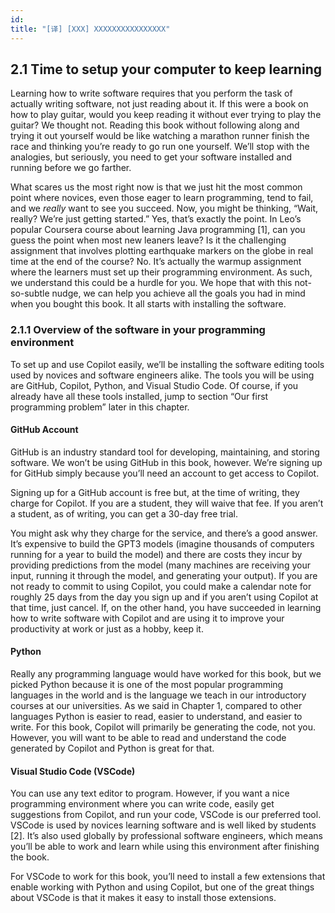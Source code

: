 ```yaml
---
id: 
title: "[译] [XXX] XXXXXXXXXXXXXXXX"
---
```



## 2.1 Time to setup your computer to keep learning

Learning how to write software requires that you perform the task of actually writing software, not just reading about it. If this were a book on how to play guitar, would you keep reading it without ever trying to play the guitar? We thought not. Reading this book without following along and trying it out yourself would be like watching a marathon runner finish the race and thinking you’re ready to go run one yourself. We’ll stop with the analogies, but seriously, you need to get your software installed and running before we go farther.

What scares us the most right now is that we just hit the most common point where novices, even those eager to learn programming, tend to fail, and we _really_ want to see you succeed. Now, you might be thinking, “Wait, really? We’re just getting started.” Yes, that’s exactly the point. In Leo’s popular Coursera course about learning Java programming [1], can you guess the point when most new leaners leave? Is it the challenging assignment that involves plotting earthquake markers on the globe in real time at the end of the course? No. It’s actually the warmup assignment where the learners must set up their programming environment. As such, we understand this could be a hurdle for you. We hope that with this not-so-subtle nudge, we can help you achieve all the goals you had in mind when you bought this book. It all starts with installing the software.

### 2.1.1 Overview of the software in your programming environment

To set up and use Copilot easily, we’ll be installing the software editing tools used by novices and software engineers alike. The tools you will be using are GitHub, Copilot, Python, and Visual Studio Code. Of course, if you already have all these tools installed, jump to section “Our first programming problem” later in this chapter.

#### GitHub Account

GitHub is an industry standard tool for developing, maintaining, and storing software. We won’t be using GitHub in this book, however. We’re signing up for GitHub simply because you’ll need an account to get access to Copilot.

Signing up for a GitHub account is free but, at the time of writing, they charge for Copilot. If you are a student, they will waive that fee. If you aren’t a student, as of writing, you can get a 30-day free trial.

You might ask why they charge for the service, and there’s a good answer. It’s expensive to build the GPT3 models (imagine thousands of computers running for a year to build the model) and there are costs they incur by providing predictions from the model (many machines are receiving your input, running it through the model, and generating your output). If you are not ready to commit to using Copilot, you could make a calendar note for roughly 25 days from the day you sign up and if you aren’t using Copilot at that time, just cancel. If, on the other hand, you have succeeded in learning how to write software with Copilot and are using it to improve your productivity at work or just as a hobby, keep it.

#### Python

Really any programming language would have worked for this book, but we picked Python because it is one of the most popular programming languages in the world and is the language we teach in our introductory courses at our universities. As we said in Chapter 1, compared to other languages Python is easier to read, easier to understand, and easier to write. For this book, Copilot will primarily be generating the code, not you. However, you will want to be able to read and understand the code generated by Copilot and Python is great for that.

#### Visual Studio Code (VSCode)

You can use any text editor to program. However, if you want a nice programming environment where you can write code, easily get suggestions from Copilot, and run your code, VSCode is our preferred tool. VSCode is used by novices learning software and is well liked by students [2]. It’s also used globally by professional software engineers, which means you’ll be able to work and learn while using this environment after finishing the book.

For VSCode to work for this book, you’ll need to install a few extensions that enable working with Python and using Copilot, but one of the great things about VSCode is that it makes it easy to install those extensions.
